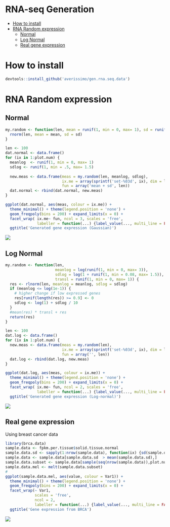 RNA-seq Generation
================

-   [How to install](#how-to-install)
-   [RNA Random expression](#rna-random-expression)
    -   [Normal](#normal)
    -   [Log Normal](#log-normal)
    -   [Real gene expression](#real-gene-expression)

How to install
==============

``` r
devtools::install_github('averissimo/gen.rna.seq.data')
```

RNA Random expression
=====================

Normal
------

``` r
my.random <- function(len, mean = runif(1, min = 0, max= 1), sd = runif(1, min = .5, max= 1.5)) { 
  rnorm(len, mean = mean, sd = sd)
}

len <- 100
dat.normal <- data.frame()
for (ix in 1:plot.num) {
  meanlog  <- runif(1, min = 0, max= 1)
  sdlog <- runif(1, min = .5, max= 1.5)
  
  new.meas <- data.frame(meas = my.random(len, meanlog, sdlog),
                         ix.me = array(sprintf('set-%03d', ix), dim = len),
                         fun = array('mean + sd', len))
  dat.normal <- rbind(dat.normal, new.meas)
}

ggplot(dat.normal, aes(meas, colour = ix.me)) + 
  theme_minimal() + theme(legend.position = 'none') +
  geom_freqpoly(bins = 200) + expand_limits(x = 0) +
  facet_wrap( ix.me~ fun, ncol = 3, scales = 'free',
              labeller = function(...) {label_value(..., multi_line = FALSE)}) +
  ggtitle('Generated gene expression (Gaussian)')
```

![](/home/averissimo/work/rpackages/gen.rna.seq/README_files/figure-markdown_github/gaussian-1.png)

Log Normal
----------

``` r
my.random <- function(len, 
                      meanlog = log(runif(1, min = 0, max= 3)), 
                      sdlog = log(1 + runif(1, min = 0.08, max= 1.5)),
                      transl = runif(1, min = 0, max= 1)) { 
  res <- rlnorm(len, meanlog = meanlog, sdlog = sdlog)
  if (meanlog <= log(1e-1)) {
    # higher change if low expressed genes
    res[runif(length(res)) >= 0.9] <- 0
    sdlog <- log(1) + sdlog / 10
  }
  #mean(res) * transl + res
  return(res)
}

len <- 100
dat.log <- data.frame()
for (ix in 1:plot.num) {
  new.meas <- data.frame(meas = my.random(len),
                         ix.me = array(sprintf('set-%03d', ix), dim = len),
                         fun = array('', len))
  dat.log <- rbind(dat.log, new.meas)
}

ggplot(dat.log, aes(meas, colour = ix.me)) + 
  theme_minimal() + theme(legend.position = 'none') +
  geom_freqpoly(bins = 200) + expand_limits(x = 0) +
  facet_wrap( ix.me~ fun, ncol = 2, scales = 'free',
              labeller = function(...) {label_value(..., multi_line = FALSE)}) +
  ggtitle('Generated gene expression (Log-normal)')
```

![](/home/averissimo/work/rpackages/gen.rna.seq/README_files/figure-markdown_github/log-normal-1.png)

Real gene expression
--------------------

Using breast cancer data

``` r
library(brca.data)
sample.data <- fpkm.per.tissue$solid.tissue.normal
sample.data.sd <- sapply(1:nrow(sample.data), function(ix) {sd(sample.data[ix,])})
sample.data <- sample.data[sample.data.sd  > mean(sample.data.sd),]
sample.data.subset <- sample.data[sample(seq(nrow(sample.data)),plot.num),]
sample.data.mel <- melt(sample.data.subset)
#
ggplot(sample.data.mel, aes(value, colour = Var1)) + 
  theme_minimal() + theme(legend.position = 'none') +
  geom_freqpoly(bins = 200) + expand_limits(x = 0) +
  facet_wrap(~ Var1,
             scales = 'free',
             ncol = 2, 
             labeller = function(...) {label_value(..., multi_line = FALSE)}) +
  ggtitle('Gene expression from BRCA')
```

![](/home/averissimo/work/rpackages/gen.rna.seq/README_files/figure-markdown_github/brca-1.png)
